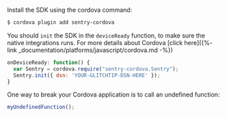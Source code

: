 Install the SDK using the cordova command:

```bash
$ cordova plugin add sentry-cordova
```

You should `init` the SDK in the `deviceReady` function, to make sure the native integrations runs. For more details about Cordova [click here]({%- link _documentation/platforms/javascript/cordova.md -%})

```javascript
onDeviceReady: function() {
  var Sentry = cordova.require("sentry-cordova.Sentry");
  Sentry.init({ dsn: 'YOUR-GLITCHTIP-DSN-HERE' });
}
```

One way to break your Cordova application is to call an undefined function:

```js
myUndefinedFunction();
```
